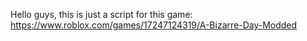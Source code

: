 Hello guys, this is just a script for this game: https://www.roblox.com/games/17247124319/A-Bizarre-Day-Modded
